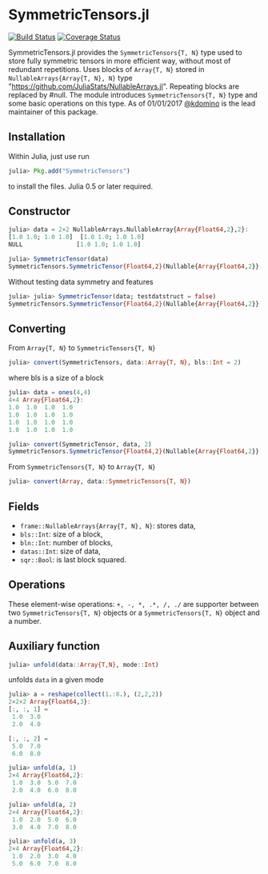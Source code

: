 # SymmetricTensors.jl
[![Build Status](https://travis-ci.org/ZKSI/SymmetricTensors.jl.svg?branch=master)](https://travis-ci.org/ZKSI/SymmetricTensors.jl)
[![Coverage Status](https://coveralls.io/repos/github/ZKSI/SymmetricTensors.jl/badge.svg?branch=master)](https://coveralls.io/github/ZKSI/SymmetricTensors.jl?branch=master)

SymmetricTensors.jl provides the `SymmetricTensors{T, N}` type used to store fully symmetric tensors in more efficient way,
without most of redundant repetitions. Uses blocks of `Array{T, N}` stored in `NullableArrays{Array{T, N}, N}` type "https://github.com/JuliaStats/NullableArrays.jl".
Repeating blocks are replaced by #null. The module introduces `SymmetricTensors{T, N}` type and some basic operations on this type.
As of 01/01/2017 [@kdomino](https://github.com/kdomino) is the lead maintainer of this package.

## Installation

Within Julia, just use run

```julia
julia> Pkg.add("SymmetricTensors")
```

to install the files.  Julia 0.5 or later required.


## Constructor

```julia
julia> data = 2×2 NullableArrays.NullableArray{Array{Float64,2},2}:
[1.0 1.0; 1.0 1.0]  [1.0 1.0; 1.0 1.0]
NULL               [1.0 1.0; 1.0 1.0]

julia> SymmetricTensor(data)
SymmetricTensors.SymmetricTensor{Float64,2}(Nullable{Array{Float64,2}}[[1.0 1.0; 1.0 1.0] [1.0 1.0; 1.0 1.0]; NULL [1.0 1.0; 1.0 1.0]],2,2,4, true)       
```

Without testing data symmetry and features

```julia
julia> julia> SymmetricTensor(data; testdatstruct = false)
SymmetricTensors.SymmetricTensor{Float64,2}(Nullable{Array{Float64,2}}[[1.0 1.0; 1.0 1.0] [1.0 1.0; 1.0 1.0]; NULL [1.0 1.0; 1.0 1.0]], 2, 2, 4, true)
```

## Converting

From `Array{T, N}` to `SymmetricTensors{T, N}`

```julia
julia> convert(SymmetricTensors, data::Array{T, N}, bls::Int = 2)
```
where bls is a size of a block


```julia
julia> data = ones(4,4)
4×4 Array{Float64,2}:
1.0  1.0  1.0  1.0
1.0  1.0  1.0  1.0
1.0  1.0  1.0  1.0
1.0  1.0  1.0  1.0

julia> convert(SymmetricTensor, data, 2)
SymmetricTensors.SymmetricTensor{Float64,2}(Nullable{Array{Float64,2}}[[1.0 1.0; 1.0 1.0] [1.0 1.0; 1.0 1.0]; NULL [1.0 1.0; 1.0 1.0]], 2, 2, 4, true)
```

From `SymmetricTensors{T, N}` to `Array{T, N}`

```julia
julia> convert(Array, data::SymmetricTensors{T, N})
```


## Fields

- `frame::NullableArrays{Array{T, N}, N}`: stores data,
- `bls::Int`: size of a block,
- `bln::Int`: number of blocks,
- `datas::Int`: size of data,
- `sqr::Bool`: is last block squared.

## Operations

These element-wise operations: `+, -, *, .*, /, ./` are supporter between two `SymmetricTensors{T, N}` objects or a `SymmetricTensors{T, N}` object and a number.

## Auxiliary function

```julia
julia> unfold(data::Array{T,N}, mode::Int)
```
unfolds `data` in a given mode

```julia
julia> a = reshape(collect(1.:8.), (2,2,2))
2×2×2 Array{Float64,3}:
[:, :, 1] =
 1.0  3.0
 2.0  4.0

[:, :, 2] =
 5.0  7.0
 6.0  8.0

julia> unfold(a, 1)
2×4 Array{Float64,2}:
 1.0  3.0  5.0  7.0
 2.0  4.0  6.0  8.0

julia> unfold(a, 2)
2×4 Array{Float64,2}:
 1.0  2.0  5.0  6.0
 3.0  4.0  7.0  8.0

julia> unfold(a, 3)
2×4 Array{Float64,2}:
 1.0  2.0  3.0  4.0
 5.0  6.0  7.0  8.0
```
